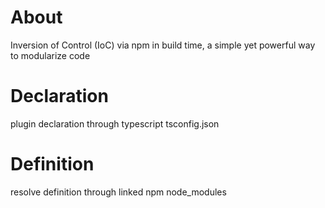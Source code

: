 # About

Inversion of Control (IoC) via npm in build time, a simple yet powerful way to modularize code

# Declaration

plugin declaration through typescript tsconfig.json

# Definition

resolve definition through linked npm node_modules